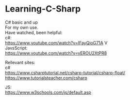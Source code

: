 # Learning-C-Sharp
C# basic and up<br>
For my own use.<br>
Have watched, been helpful: <br>
c#: <br>
https://www.youtube.com/watch?v=IFayQioG71A V <br>
JavsScript: <br>
https://www.youtube.com/watch?v=vEROU2XtPR8 <br>


Rellevant sites: <br>
c# <br>
https://www.csharptutorial.net/csharp-tutorial/csharp-float/ <br>
https://www.tutorialsteacher.com/csharp

JS: <br>
https://www.w3schools.com/js/default.asp<br>
